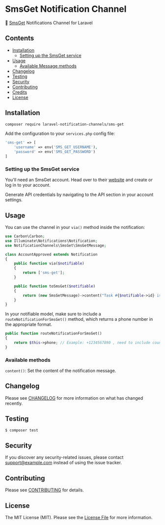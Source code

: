 # SmsGet Notification Channel

📲 [SmsGet](https://www.sms-get.com/) Notifications Channel for Laravel

## Contents

- [Installation](#installation)
    - [Setting up the SmsGet service](#setting-up-the-SmsGet-service)
- [Usage](#usage)
    - [Available Message methods](#available-message-methods)
- [Changelog](#changelog)
- [Testing](#testing)
- [Security](#security)
- [Contributing](#contributing)
- [Credits](#credits)
- [License](#license)

## Installation

```bash
composer require laravel-notification-channels/sms-get
```

Add the configuration to your `services.php` config file:

```php
'sms-get' => [
    'username' => env('SMS_GET_USERNAME'),
    'password' => env('SMS_GET_PASSWORD')
]
```

### Setting up the SmsGet service

You'll need an SmsGet account. Head over to their [website](https://example.com/) and create or log in to your account.

Generate API credentials by navigating to the API section in your account settings.

## Usage

You can use the channel in your `via()` method inside the notification:

```php
use Carbon\Carbon;
use Illuminate\Notifications\Notification;
use NotificationChannels\SmsGet\SmsGetMessage;

class AccountApproved extends Notification
{
    public function via($notifiable)
    {
        return ['sms-get'];
    }

    public function toSmsGet($notifiable)
    {
        return (new SmsGetMessage)->content("Task #{$notifiable->id} is complete!");
    }
}
```

In your notifiable model, make sure to include a `routeNotificationForSmsGet()` method, which returns a phone number in the appropriate format.

```php
public function routeNotificationForSmsGet()
{
    return $this->phone; // Example: +1234567890 , need to include country code
}
```

### Available methods

`content()`: Set the content of the notification message.

## Changelog

Please see [CHANGELOG](CHANGELOG.md) for more information on what has changed recently.

## Testing

```bash
$ composer test
```

## Security

If you discover any security-related issues, please contact support@example.com instead of using the issue tracker.

## Contributing

Please see [CONTRIBUTING](CONTRIBUTING.md) for details.

## License

The MIT License (MIT). Please see the [License File](LICENSE.md) for more information.
